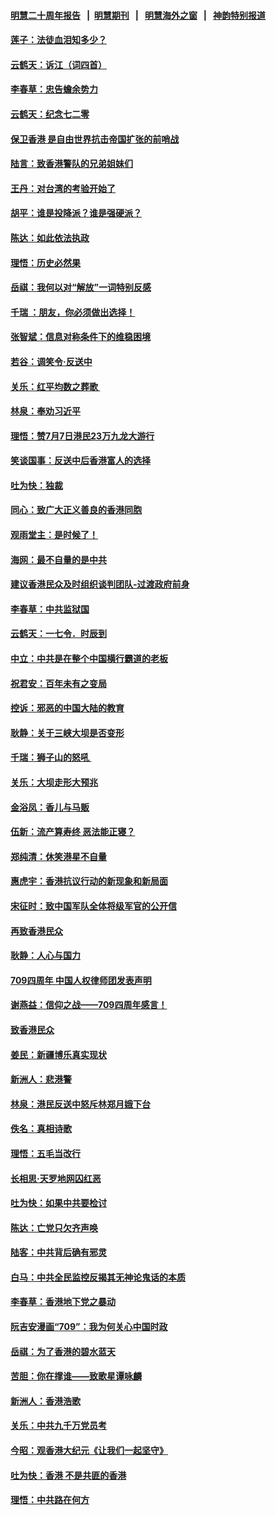 #### [明慧二十周年报告](https://github.com/gfw-breaker/mh-reports/blob/master/README.md?t=07201201) &nbsp;&nbsp;|&nbsp;&nbsp;[明慧期刊](https://github.com/gfw-breaker/mh-qikan) &nbsp;&nbsp;|&nbsp;&nbsp; [明慧海外之窗](https://github.com/gfw-breaker/mh-news/blob/master/README.md?t=07201201) &nbsp;&nbsp;|&nbsp;&nbsp; [神韵特别报道](https://github.com/gfw-breaker/mh-news/blob/master/shenyun.md?t=07201201) 

#### [莲子：法徒血泪知多少？](../pages/nsc993/n11397534.md?t=07201201) 

#### [云鹤天：诉江（词四首）](../pages/nsc993/n11397502.md?t=07201201) 

#### [李春草：忠告蟾余势力](../pages/nsc993/n11396852.md?t=07201201) 

#### [云鹤天：纪念七二零](../pages/nsc993/n11396646.md?t=07201201) 

#### [保卫香港 是自由世界抗击帝国扩张的前哨战](../pages/nsc993/n11393186.md?t=07201201) 

#### [陆言：致香港警队的兄弟姐妹们](../pages/nsc993/n11392281.md?t=07201201) 

#### [王丹：对台湾的考验开始了](../pages/nsc993/n11391258.md?t=07201201) 

#### [胡平：谁是投降派？谁是强硬派？](../pages/nsc993/n11391224.md?t=07201201) 

#### [陈达：如此依法执政](../pages/nsc993/n11388999.md?t=07201201) 

#### [理悟：历史必然果](../pages/nsc993/n11388741.md?t=07201201) 

#### [岳祺：我何以对“解放”一词特别反感](../pages/nsc993/n11385696.md?t=07201201) 

#### [千瑞 ：朋友，你必须做出选择！](../pages/nsc993/n11384949.md?t=07201201) 

#### [张智斌：信息对称条件下的维稳困境](../pages/nsc993/n11384812.md?t=07201201) 

#### [若谷：调笑令‧反送中](../pages/nsc993/n11383745.md?t=07201201) 

#### [关乐：红平均数之葬歌 ](../pages/nsc993/n11383498.md?t=07201201) 

#### [林泉：奉劝习近平](../pages/nsc993/n11383487.md?t=07201201) 

#### [理悟：赞7月7日港民23万九龙大游行](../pages/nsc993/n11383473.md?t=07201201) 

#### [笑谈国事：反送中后香港富人的选择](../pages/nsc993/n11382020.md?t=07201201) 

#### [吐为快：独裁](../pages/nsc993/n11382755.md?t=07201201) 

#### [同心：致广大正义善良的香港同胞](../pages/nsc993/n11382745.md?t=07201201) 

#### [观雨堂主：是时候了！](../pages/nsc993/n11382737.md?t=07201201) 

#### [海网：最不自量的是中共](../pages/nsc993/n11380440.md?t=07201201) 

#### [建议香港民众及时组织谈判团队-过渡政府前身](../pages/nsc993/n11379909.md?t=07201201) 

#### [李春草：中共监狱国](../pages/nsc993/n11378989.md?t=07201201) 

#### [云鹤天：一七令．时辰到](../pages/nsc993/n11379260.md?t=07201201) 

#### [中立：中共是在整个中国横行霸道的老板](../pages/nsc993/n11378382.md?t=07201201) 

#### [祝君安：百年未有之变局](../pages/nsc993/n11378376.md?t=07201201) 

#### [控诉：邪恶的中国大陆的教育](../pages/nsc993/n11378344.md?t=07201201) 

#### [耿静：关于三峡大坝是否变形](../pages/nsc993/n11375879.md?t=07201201) 

#### [千瑞：狮子山的怒吼 ](../pages/nsc993/n11375644.md?t=07201201) 

#### [关乐：大坝走形大预兆](../pages/nsc993/n11375629.md?t=07201201) 

#### [金浴凤：香儿与马贩](../pages/nsc993/n11375580.md?t=07201201) 

#### [伍新：流产算寿终  恶法能正寝？](../pages/nsc993/n11375581.md?t=07201201) 

#### [郑纯清：休笑港星不自量](../pages/nsc993/n11375555.md?t=07201201) 

#### [惠虎宇：香港抗议行动的新现象和新局面](../pages/nsc993/n11375501.md?t=07201201) 

#### [宋征时：致中国军队全体将级军官的公开信](../pages/nsc993/n11373354.md?t=07201201) 

#### [再致香港民众](../pages/nsc993/n11373870.md?t=07201201) 

#### [耿静：人心与国力](../pages/nsc993/n11373759.md?t=07201201) 

#### [709四周年 中国人权律师团发表声明](../pages/nsc993/n11373565.md?t=07201201) 

#### [谢燕益：信仰之战——709四周年感言！](../pages/nsc993/n11373388.md?t=07201201) 

#### [致香港民众](../pages/nsc993/n11373286.md?t=07201201) 

#### [姜民：新疆博乐真实现状](../pages/nsc993/n11371223.md?t=07201201) 

#### [新洲人：悲港警](../pages/nsc993/n11371174.md?t=07201201) 

#### [林泉：港民反送中怒斥林郑月娥下台](../pages/nsc993/n11370676.md?t=07201201) 

#### [佚名：真相诗歌](../pages/nsc993/n11370666.md?t=07201201) 

#### [理悟：五毛当改行](../pages/nsc993/n11369314.md?t=07201201) 

#### [长相思‧天罗地网囚红恶](../pages/nsc993/n11368444.md?t=07201201) 

#### [吐为快：如果中共要检讨](../pages/nsc993/n11368441.md?t=07201201) 

#### [陈达：亡党只欠齐声唤](../pages/nsc993/n11367838.md?t=07201201) 

#### [陆客：中共背后确有邪灵](../pages/nsc993/n11365263.md?t=07201201) 

#### [白马：中共全民监控反揭其无神论鬼话的本质](../pages/nsc993/n11365236.md?t=07201201) 

#### [李春草：香港地下党之暴动](../pages/nsc993/n11365210.md?t=07201201) 

#### [阮吉安漫画“709”：我为何关心中国时政](../pages/nsc993/n11362127.md?t=07201201) 

#### [岳祺：为了香港的碧水蓝天](../pages/nsc993/n11362627.md?t=07201201) 

#### [苦胆：你在撑谁——致歌星谭咏麟](../pages/nsc993/n11361348.md?t=07201201) 

#### [新洲人：香港浩歌](../pages/nsc993/n11361334.md?t=07201201) 

#### [关乐：中共九千万党员考](../pages/nsc993/n11361304.md?t=07201201) 

#### [今昭：观香港大纪元《让我们一起坚守》](../pages/nsc993/n11361244.md?t=07201201) 

#### [吐为快：香港  不是共匪的香港](../pages/nsc993/n11360918.md?t=07201201) 

#### [理悟：中共路在何方](../pages/nsc993/n11360509.md?t=07201201) 

